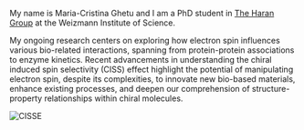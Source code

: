My name is Maria-Cristina Ghetu and I am a PhD student in [The Haran Group](https://www.weizmann.ac.il/chembiophys/cfharan/home) at the Weizmann Institute of Science.

My ongoing research centers on exploring how electron spin influences various bio-related interactions, spanning from protein-protein associations to enzyme kinetics. Recent advancements in understanding the chiral induced spin selectivity (CISS) effect highlight the potential of manipulating electron spin, despite its complexities, to innovate new bio-based materials, enhance existing processes, and deepen our comprehension of structure-property relationships within chiral molecules.

![CISSE](https://www.google.ro/imgres?imgurl=https%3A%2F%2Fscx2.b-cdn.net%2Fgfx%2Fnews%2F2023%2Fselectivity-effect-of.jpg&tbnid=4K4w0fnpI_gLbM&vet=12ahUKEwj2uOmglPyDAxV8nv0HHT7fBh8QMygFegQIARBf..i&imgrefurl=https%3A%2F%2Fphys.org%2Fnews%2F2023-07-effect-molecular-chirality-universal-applications.html&docid=DWY4VKDfxbNRXM&w=1280&h=636&q=chiral%20induced%20spin%20selectivity%20effect&ved=2ahUKEwj2uOmglPyDAxV8nv0HHT7fBh8QMygFegQIARBf)